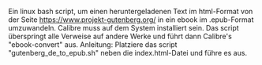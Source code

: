 Ein linux bash script, um einen heruntergeladenen Text im html-Format von der Seite https://www.projekt-gutenberg.org/ in ein ebook im .epub-Format umzuwandeln.
Calibre muss auf dem System installiert sein. Das script überspringt alle Verweise auf andere Werke und führt dann Calibre's "ebook-convert" aus.
Anleitung:
Platziere das script "gutenberg_de_to_epub.sh" neben die index.html-Datei und führe es aus.